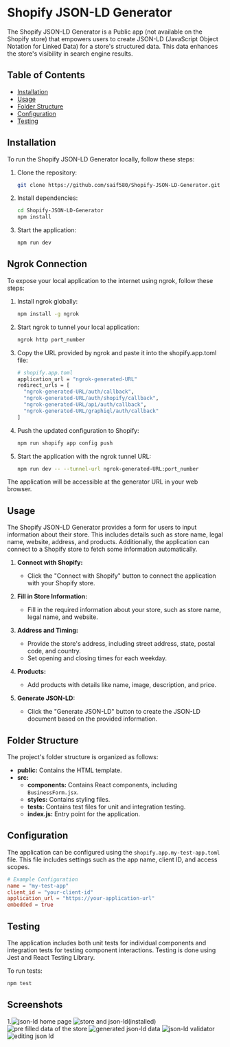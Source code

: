 # Shopify JSON-LD Generator

The Shopify JSON-LD Generator is a Public app (not available on the Shopify store) that empowers users to create JSON-LD (JavaScript Object Notation for Linked Data) for a store's structured data. This data enhances the store's visibility in search engine results.

## Table of Contents

- [Installation](#installation)
- [Usage](#usage)
- [Folder Structure](#folder-structure)
- [Configuration](#configuration)
- [Testing](#testing)

## Installation

To run the Shopify JSON-LD Generator locally, follow these steps:

1. Clone the repository:

    ```bash
    git clone https://github.com/saif580/Shopify-JSON-LD-Generator.git
    ```

2. Install dependencies:

    ```bash
    cd Shopify-JSON-LD-Generator
    npm install
    ```

3. Start the application:

    ```bash
    npm run dev
    ```

## Ngrok Connection

To expose your local application to the internet using ngrok, follow these steps:

1. Install ngrok globally:

    ```bash
    npm install -g ngrok
    ```

2. Start ngrok to tunnel your local application:

    ```bash
    ngrok http port_number
    ```

3. Copy the URL provided by ngrok and paste it into the shopify.app.toml file:

    ```bash
    # shopify.app.toml
    application_url = "ngrok-generated-URL"
    redirect_urls = [
      "ngrok-generated-URL/auth/callback",
      "ngrok-generated-URL/auth/shopify/callback",
      "ngrok-generated-URL/api/auth/callback",
      "ngrok-generated-URL/graphiql/auth/callback"
    ]
    ```

4. Push the updated configuration to Shopify:

    ```bash
    npm run shopify app config push
    ```
4. Start the application with the ngrok tunnel URL:

    ```bash
    npm run dev -- --tunnel-url ngrok-generated-URL:port_number
    ```

The application will be accessible at the generator URL in your web browser.

## Usage

The Shopify JSON-LD Generator provides a form for users to input information about their store. This includes details such as store name, legal name, website, address, and products. Additionally, the application can connect to a Shopify store to fetch some information automatically.

1. **Connect with Shopify:**
   - Click the "Connect with Shopify" button to connect the application with your Shopify store.

2. **Fill in Store Information:**
   - Fill in the required information about your store, such as store name, legal name, and website.

3. **Address and Timing:**
   - Provide the store's address, including street address, state, postal code, and country.
   - Set opening and closing times for each weekday.

4. **Products:**
   - Add products with details like name, image, description, and price.

5. **Generate JSON-LD:**
   - Click the "Generate JSON-LD" button to create the JSON-LD document based on the provided information.

## Folder Structure

The project's folder structure is organized as follows:

- **public:** Contains the HTML template.
- **src:**
  - **components:** Contains React components, including `BusinessForm.jsx`.
  - **styles:** Contains styling files.
  - **tests:** Contains test files for unit and integration testing.
  - **index.js:** Entry point for the application.

## Configuration

The application can be configured using the `shopify.app.my-test-app.toml` file. This file includes settings such as the app name, client ID, and access scopes.

```toml
# Example Configuration
name = "my-test-app"
client_id = "your-client-id"
application_url = "https://your-application-url"
embedded = true
```

## Testing

The application includes both unit tests for individual components and integration tests for testing component interactions. Testing is done using Jest and React Testing Library.

To run tests:

```bash
npm test
```

## Screenshots
1.![json-ld home page](https://github.com/saif580/Shopify-JSON-LD-Generator/assets/29210607/86608756-1b53-4946-b6ec-c2fdbb7c48f2)
![store and json-ld(installed)](https://github.com/saif580/Shopify-JSON-LD-Generator/assets/29210607/93b652a6-da03-4b66-b8bc-5fcda1cdf126)
![pre filled data of the store](https://github.com/saif580/Shopify-JSON-LD-Generator/assets/29210607/f35f18f6-1b17-4cd3-b389-9ccbdf9c04b7)
![generated json-ld data](https://github.com/saif580/Shopify-JSON-LD-Generator/assets/29210607/f4f76fdc-da66-4786-aa8d-f881e53e3bfc)
![json-ld validator](https://github.com/saif580/Shopify-JSON-LD-Generator/assets/29210607/6182d3ed-032e-4be8-ace4-d59ea12814af)
![editing json  ld](https://github.com/saif580/Shopify-JSON-LD-Generator/assets/29210607/c1df0fe7-fa38-4ffa-9d69-25b86362c36a)

